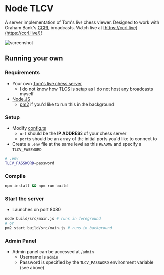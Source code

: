 # Node TLCV

A server implementation of Tom's live chess viewer. Designed to work with Graham Bank's [CCRL](https://computerchess.org.uk/ccrl/4040/) broadcasts. Watch live at [https://ccrl.live](https://ccrl.live/)!

![screenshot](./.github/screenshot.jpg)

## Running your own

### Requirements
- Your own [Tom's live chess server](https://www.chessprogramming.org/TLCS-TLCV)
  - I do not know how TLCS is setup as I do not host any broadcasts myself
- [Node.JS](https://nodejs.org/en/)
  - [pm2](https://pm2.keymetrics.io/) if you'd like to run this in the background

### Setup
- Modify [config.ts](src/config.ts)
  - `url` should be the **IP ADDRESS** of your chess server
  - `ports` should be an array of the initial ports you'd like to connect to
- Create a `.env` file at the same level as this `README` and specify a `TLCV_PASSWORD`
```bash
# .env
TLCV_PASSWORD=password
```

### Compile
```bash
npm install && npm run build
```

### Start the server
- Launches on port 8080
```bash
node build/src/main.js # runs in foreground
# or
pm2 start build/src/main.js # runs in background
```

### Admin Panel
- Admin panel can be accessed at `/admin`
  - Username is `admin`
  - Password is specified by the `TLCV_PASSWORD` environment variable (see above)

